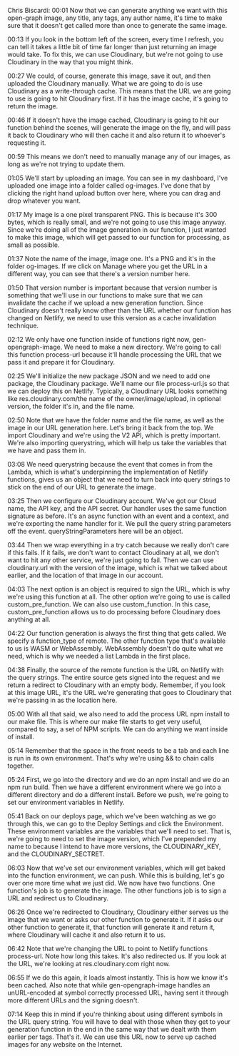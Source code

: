 Chris Biscardi: 00:01 Now that we can generate anything we want with this open-graph image, any title, any tags, any author name, it's time to make sure that it doesn't get called more than once to generate the same image.

00:13 If you look in the bottom left of the screen, every time I refresh, you can tell it takes a little bit of time far longer than just returning an image would take. To fix this, we can use Cloudinary, but we're not going to use Cloudinary in the way that you might think.

00:27 We could, of course, generate this image, save it out, and then uploaded the Cloudinary manually. What we are going to do is use Cloudinary as a write-through cache. This means that the URL we are going to use is going to hit Cloudinary first. If it has the image cache, it's going to return the image.

00:46 If it doesn't have the image cached, Cloudinary is going to hit our function behind the scenes, will generate the image on the fly, and will pass it back to Cloudinary who will then cache it and also return it to whoever's requesting it.

00:59 This means we don't need to manually manage any of our images, as long as we're not trying to update them.

01:05 We'll start by uploading an image. You can see in my dashboard, I've uploaded one image into a folder called og-images. I've done that by clicking the right hand upload button over here, where you can drag and drop whatever you want.

01:17 My image is a one pixel transparent PNG. This is because it's 300 bytes, which is really small, and we're not going to use this image anyway. Since we're doing all of the image generation in our function, I just wanted to make this image, which will get passed to our function for processing, as small as possible.

01:37 Note the name of the image, image one. It's a PNG and it's in the folder og-images. If we click on Manage where you get the URL in a different way, you can see that there's a version number here.

01:50 That version number is important because that version number is something that we'll use in our functions to make sure that we can invalidate the cache if we upload a new generation function. Since Cloudinary doesn't really know other than the URL whether our function has changed on Netlify, we need to use this version as a cache invalidation technique.

02:12 We only have one function inside of functions right now, gen-opengraph-image. We need to make a new directory. We're going to call this function process-url because it'll handle processing the URL that we pass it and prepare it for Cloudinary.

02:25 We'll initialize the new package JSON and we need to add one package, the Cloudinary package. We'll name our file process-url.js so that we can deploy this on Netlify. Typically, a Cloudinary URL looks something like res.cloudinary.com/the name of the owner/image/upload, in optional version, the folder it's in, and the file name.

02:50 Note that we have the folder name and the file name, as well as the image in our URL generation here. Let's bring it back from the top. We import Cloudinary and we're using the V2 API, which is pretty important. We're also importing querystring, which will help us take the variables that we have and pass them in.

03:08 We need querystring because the event that comes in from the Lambda, which is what's underpinning the implementation of Netlify functions, gives us an object that we need to turn back into query strings to stick on the end of our URL to generate the image.

03:25 Then we configure our Cloudinary account. We've got our Cloud name, the API key, and the API secret. Our handler uses the same function signature as before. It's an async function with an event and a context, and we're exporting the name handler for it. We pull the query string parameters off the event. queryStringParameters here will be an object.

03:44 Then we wrap everything in a try catch because we really don't care if this fails. If it fails, we don't want to contact Cloudinary at all, we don't want to hit any other service, we're just going to fail. Then we can use cloudinary.url with the version of the image, which is what we talked about earlier, and the location of that image in our account.

04:03 The next option is an object is required to sign the URL, which is why we're using this function at all. The other option we're going to use is called custom_pre_function. We can also use custom_function. In this case, custom_pre_function allows us to do processing before Cloudinary does anything at all.

04:22 Our function generation is always the first thing that gets called. We specify a function_type of remote. The other function type that's available to us is WASM or WebAssembly. WebAssembly doesn't do quite what we need, which is why we needed a list Lambda in the first place.

04:38 Finally, the source of the remote function is the URL on Netlify with the query strings. The entire source gets signed into the request and we return a redirect to Cloudinary with an empty body. Remember, if you look at this image URL, it's the URL we're generating that goes to Cloudinary that we're passing in as the location here.

05:00 With all that said, we also need to add the process URL npm install to our make file. This is where our make file starts to get very useful, compared to say, a set of NPM scripts. We can do anything we want inside of install.

05:14 Remember that the space in the front needs to be a tab and each line is run in its own environment. That's why we're using && to chain calls together.

05:24 First, we go into the directory and we do an npm install and we do an npm run build. Then we have a different environment where we go into a different directory and do a different install. Before we push, we're going to set our environment variables in Netlify.

05:41 Back on our deploys page, which we've been watching as we go through this, we can go to the Deploy Settings and click the Environment. These environment variables are the variables that we'll need to set. That is, we're going to need to set the image version, which I've prepended my name to because I intend to have more versions, the CLOUDINARY_KEY, and the CLOUDINARY_SECTRET.

06:03 Now that we've set our environment variables, which will get baked into the function environment, we can push. While this is building, let's go over one more time what we just did. We now have two functions. One function's job is to generate the image. The other functions job is to sign a URL and redirect us to Cloudinary.

06:26 Once we're redirected to Cloudinary, Cloudinary either serves us the image that we want or asks our other function to generate it. If it asks our other function to generate it, that function will generate it and return it, where Cloudinary will cache it and also return it to us.

06:42 Note that we're changing the URL to point to Netlify functions process-url. Note how long this takes. It's also redirected us. If you look at the URL, we're looking at res.cloudinary.com right now.

06:55 If we do this again, it loads almost instantly. This is how we know it's been cached. Also note that while gen-opengraph-image handles an unURL-encoded at symbol correctly processed URL, having sent it through more different URLs and the signing doesn't.

07:14 Keep this in mind if you're thinking about using different symbols in the URL query string. You will have to deal with those when they get to your generation function in the end in the same way that we dealt with them earlier per tags. That's it. We can use this URL now to serve up cached images for any website on the Internet.
